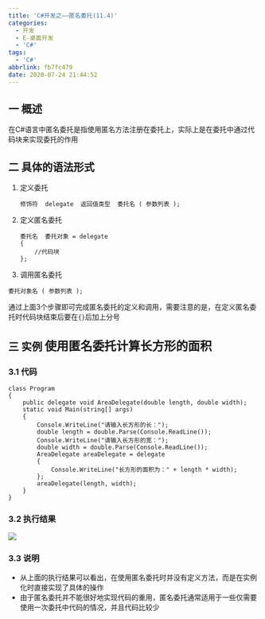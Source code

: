 ```yaml
---
title: 'C#开发之——匿名委托(11.4)'
categories:
  - 开发
  - E-桌面开发
  - 'C#'
tags:
  - 'C#'
abbrlink: fb7fc479
date: 2020-07-24 21:44:52
---
```

## 一 概述

在C#语言中匿名委托是指使用匿名方法注册在委托上，实际上是在委托中通过代码块来实现委托的作用

<!--more-->

## 二 具体的语法形式

1. 定义委托

   ```
   修饰符  delegate  返回值类型  委托名 ( 参数列表 );
   ```

2. 定义匿名委托

   ```
   委托名  委托对象 = delegate
   {
       //代码块
   };
   ```

3.  调用匿名委托 

   ```
   委托对象名 ( 参数列表 );
   ```

通过上面3个步骤即可完成匿名委托的定义和调用，需要注意的是，在定义匿名委托时代码块结束后要在`{}`后加上分号

## 三 实例 <font size=5> 使用匿名委托计算长方形的面积 </font>

### 3.1 代码

```
class Program
{
    public delegate void AreaDelegate(double length, double width);
    static void Main(string[] args)
    {
        Console.WriteLine("请输入长方形的长：");
        double length = double.Parse(Console.ReadLine());
        Console.WriteLine("请输入长方形的宽：");
        double width = double.Parse(Console.ReadLine());
        AreaDelegate areaDelegate = delegate
        {
            Console.WriteLine("长方形的面积为：" + length * width);
        };
        areaDelegate(length, width);
    }
}
```

### 3.2 执行结果
![][1]

### 3.3 说明

* 从上面的执行结果可以看出，在使用匿名委托时并没有定义方法，而是在实例化时直接实现了具体的操作
* 由于匿名委托并不能很好地实现代码的重用，匿名委托通常适用于一些仅需要使用一次委托中代码的情况，并且代码比较少




[1]:https://jsd.onmicrosoft.cn/gh/PGzxc/CDN/blog-image/csharp-delegate-niming.png